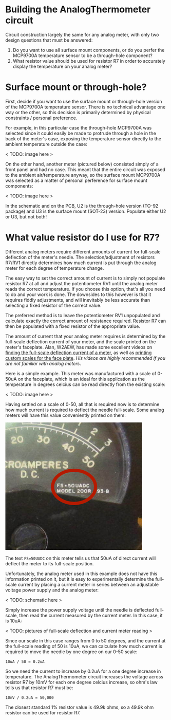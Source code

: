 Building the AnalogThermometer circuit
======================================

Circuit construction largely the same for any analog meter, with only two design questions that must be answered:

1. Do you want to use all surface mount components, or do you perfer the MCP9700A temperature sensor to be a through-hole component?
2. What resistor value should be used for resistor R7 in order to accurately display the temperature on your analog meter?

Surface mount or through-hole?
==============================

First, decide if you want to use the surface mount or through-hole version of the MCP9700A temperature sensor. There is no technical advantage one way or the other, so this decision is primarily determined by physical constraints / personal preference.

For example, in this particular case the through-hole MCP9700A was selected since it could easily be made to protrude through a hole in the back of the meter's case, exposing the temperature sensor directly to the ambient temperature outside the case:

< TODO: image here >

On the other hand, another meter (pictured below) consisted simply of a front panel and had no case. This meant that the entire circuit was exposed to the ambient air/temperature anyway, so the surface mount MCP9700A was selected as a matter of personal perference for surface mount components:

< TODO: image here >

In the schematic and on the PCB, U2 is the through-hole version (TO-92 package) and U3 is the surface mount (SOT-23) version. Populate either U2 or U3, but not both!

What value resistor do I use for R7?
====================================

Different analog meters require different amounts of current for full-scale deflection of the meter's needle. The selection/adjustment of resistors R7/RV1 directly determines how much current is put through the analog meter for each degree of temperature change.

The easy way to set the correct amount of current is to simply not populate resistor R7 at all and adjust the potentiometer RV1 until the analog meter reads the correct temperature. If you choose this option, that's all you need to do and your work is done. The downsides to this however is that it requires fiddly adjustments, and will inevitably be less accurate than selecting a fixed resistor of the correct value.

The preferred method is to leave the potentiometer RV1 unpopulated and calculate exactly the correct amount of resistance required. Resistor R7 can then be populated with a fixed resistor of the appropriate value.

The amount of current that your analog meter requires is determined by the full-scale deflection current of your meter, and the scale printed on the meter's faceplate. Alan, W2AEW, has made some excellent videos on [finding the full-scale deflection current of a meter](https://www.youtube.com/watch?v=wbRx5cQZ8Ts&t=3m22s), as well as [printing custom scales for the face
plate](https://www.youtube.com/watch?v=wbRx5cQZ8Ts&t=13m09s). *His videos are highly recommended if you are not familiar with analog meters*.

Here is a simple example. This meter was manufactured with a scale of 0-50uA on the faceplate, which is an ideal for this application as the temperature in degrees celcius can be read directly from the existing scale:

< TODO: image here >

Having settled on a scale of 0-50, all that is required now is to determine how much current is required to deflect the needle full-scale. Some analog meters will have this value conveniently printed on them:

![3D PCB Rendering](./images/meter_fs_reading.png)

The text `FS=50UADC` on this meter tells us that 50uA of direct current will deflect the meter to its full-scale position.

Unfortunately, the analog meter used in this example does not have this information printed on it, but it is easy to experimentally determine the full-scale current by placing a current meter in series between an adjustable voltage power supply and the analog meter:

< TODO: schematic here >

Simply increase the power supply voltage until the needle is deflected full-scale, then read the current measured by the current meter. In this case, it is 10uA:

< TODO: pictures of full-scale deflection and current meter reading >

Since our scale in this case ranges from 0 to 50 degrees, and the current at the full-scale reading of 50 is 10uA, we can calculate how much current is required to move the needle by one degree on our 0-50 scale:

```
10uA / 50 = 0.2uA
```

So we need the current to increase by 0.2uA for a one degree increase in temperature. The AnalogThermometer circuit increases the voltage across resistor R7 by 10mV for each one degree celcius increase, so ohm's law tells us that resistor R7 must be:

```
10mV / 0.2uA = 50,000
```

The closest standard 1% resistor value is 49.9k ohms, so a 49.9k ohm resistor can be used for resistor R7.


